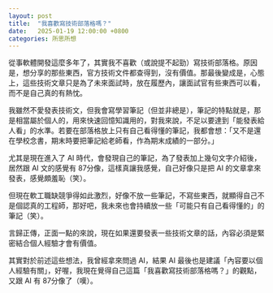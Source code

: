 ```yaml
---
layout: post
title:  "我喜歡寫技術部落格嗎？"
date:   2025-01-19 12:00:00 +0800
categories: 所思所想
---
```


從事軟體開發這麼多年了，其實我不喜歡（或說提不起勁）寫技術部落格。原因是，想分享的那些東西，官方技術文件都查得到，沒有價值。那最後變成是，心態上，這些技術文章只是為了未來面試時，放在履歷內，讓面試官有些東西可以看，而不是自己真的有熱忱。

我雖然不愛發表技術文，但我會寫學習筆記（但並非總是），筆記的特點就是，那是相當屬於個人的，用來快速回憶知識用的，對我來說，不足以要達到「能發表給人看」的水準。若要在部落格放上只有自己看得懂的筆記，我都會想：「又不是還在學校念書，期末時要把筆記給老師看，作為期末成績的一部分。」

尤其是現在進入了 AI 時代，會發現自己的筆記，為了發表加上幾句文字介紹後，居然跟 AI 文的感覺有 87分像，這樣真讓我感覺，自己好像只是把 AI 的文章拿來發表，感覺頗羞恥（笑）。

但現在軟工職缺競爭得如此激烈，好像不放一些筆記，不寫些東西，就顯得自己不是個認真的工程師，那好吧，我未來也會持續放一些「可能只有自己看得懂的」的筆記（笑）。

言歸正傳，正面一點的來說，現在如果還要發表一些技術文章的話，內容必須是緊密結合個人經驗才會有價值。

其實對於前述這些想法，我曾經拿來問過 AI，結果 AI 最後也是建議「內容要以個人經驗有關」，好喔，我現在覺得自己這篇「我喜歡寫技術部落格嗎？」的觀點，又跟 AI 有 87分像了（嘆）。
